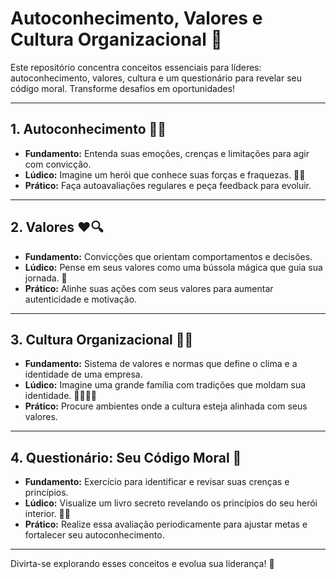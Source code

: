 # Autoconhecimento, Valores e Cultura Organizacional 🌟

Este repositório concentra conceitos essenciais para líderes: autoconhecimento, valores, cultura e um questionário para revelar seu código moral. Transforme desafios em oportunidades!

---

## 1. Autoconhecimento 🤔💡
- **Fundamento:** Entenda suas emoções, crenças e limitações para agir com convicção.
- **Lúdico:** Imagine um herói que conhece suas forças e fraquezas. 🦸‍♂️
- **Prático:** Faça autoavaliações regulares e peça feedback para evoluir.

---

## 2. Valores ❤️🔍
- **Fundamento:** Convicções que orientam comportamentos e decisões.
- **Lúdico:** Pense em seus valores como uma bússola mágica que guia sua jornada. 🧭
- **Prático:** Alinhe suas ações com seus valores para aumentar autenticidade e motivação.

---

## 3. Cultura Organizacional 🏢🌐
- **Fundamento:** Sistema de valores e normas que define o clima e a identidade de uma empresa.
- **Lúdico:** Imagine uma grande família com tradições que moldam sua identidade. 👨‍👩‍👧‍👦
- **Prático:** Procure ambientes onde a cultura esteja alinhada com seus valores.

---

## 4. Questionário: Seu Código Moral 📝
- **Fundamento:** Exercício para identificar e revisar suas crenças e princípios.
- **Lúdico:** Visualize um livro secreto revelando os princípios do seu herói interior. 📖✨
- **Prático:** Realize essa avaliação periodicamente para ajustar metas e fortalecer seu autoconhecimento.

---

Divirta-se explorando esses conceitos e evolua sua liderança! 🚀


